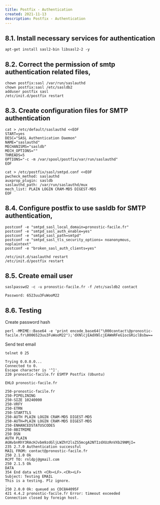 ```yaml
---
title: Postfix - Authentication
created: 2021-11-13
description: Postfix - Authentication
---
```


## 8.1. Install necessary services for authentication

    apt-get install sasl2-bin libsasl2-2 -y

## 8.2. Correct the permission of smtp authentication related files,

    chown postfix:sasl /var/run/saslauthd
    chown postfix:sasl /etc/sasldb2
    adduser postfix sasl
    /etc/init.d/postfix restart

## 8.3. Create configuration files for SMTP authentication

    cat > /etc/default/saslauthd <<EOF
    START=yes
    DESC="SASL Authentication Daemon"
    NAME="saslauthd"
    MECHANISMS="sasldb"
    MECH_OPTIONS=""
    THREADS=5
    OPTIONS="-c -m /var/spool/postfix/var/run/saslauthd"
    EOF

    cat > /etc/postfix/sasl/smtpd.conf <<EOF
    pwcheck_method: saslauthd
    auxprop_plugin: sasldb
    saslauthd_path: /var/run/saslauthd/mux
    mech_list: PLAIN LOGIN CRAM-MD5 DIGEST-MD5
    EOF

## 8.4. Configure postfix to use sasldb for SMTP authentication,

    postconf -e "smtpd_sasl_local_domain=pronostic-facile.fr"
    postconf -e "smtpd_sasl_auth_enable=yes"
    postconf -e "smtpd_sasl_path=smtpd"
    postconf -e "smtpd_sasl_tls_security_options= noanonymous, noplaintext"
    postconf -e "broken_sasl_auth_clients=yes"

    /etc/init.d/saslauthd restart
    /etc/init.d/postfix restart

## 8.5. Create email user

    saslpasswd2 -c -u pronostic-facile.fr -f /etc/sasldb2 contact

    Password: 6523uu3FuWooM22

## 8.6. Testing

Create password hash

    perl -MMIME::Base64 -e 'print encode_base64("\000contact\@pronostic-facile.fr\0006523uu3FuWooM22");'dXNlcjEAdXNlcjEAWmRFeG1ocGRiclBsbw==

Send test email

    telnet 0 25

    Trying 0.0.0.0...
    Connected to 0.
    Escape character is '^]'.
    220 pronostic-facile.fr ESMTP Postfix (Ubuntu)

    EHLO pronostic-facile.fr

    250-pronostic-facile.fr
    250-PIPELINING
    250-SIZE 10240000
    250-VRFY
    250-ETRN
    250-STARTTLS
    250-AUTH PLAIN LOGIN CRAM-MD5 DIGEST-MD5
    250-AUTH=PLAIN LOGIN CRAM-MD5 DIGEST-MD5
    250-ENHANCEDSTATUSCODES
    250-8BITMIME
    250 DSN
    AUTH PLAIN AGNvbnRhY3RAcHJvbm9zdGljLWZhY2lsZS5mcgA2NTIzdXUzRnVXb29NMjI=
    235 2.7.0 Authentication successful
    MAIL FROM: contact@pronostic-facile.fr
    250 2.1.0 Ok
    RCPT TO: rnldpj@gmail.com
    250 2.1.5 Ok
    DATA
    354 End data with <CR><LF>.<CR><LF>
    Subject: Testing EMAIL
    This is a testing. Plz ignore.
    .
    250 2.0.0 Ok: queued as CDC8A4095F
    421 4.4.2 pronostic-facile.fr Error: timeout exceeded
    Connection closed by foreign host.
